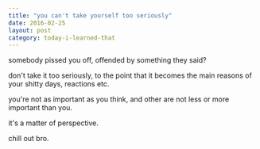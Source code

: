 ```yaml
---
title: "you can't take yourself too seriously"
date: 2016-02-25
layout: post
category: today-i-learned-that
---
```


somebody pissed you off, offended by something they said?

don't take it too seriously, to the point that it becomes the main reasons of your shitty days, reactions etc.

you're not as important as you think, and other are not less or more important than you.

it's a matter of perspective.

chill out bro.
